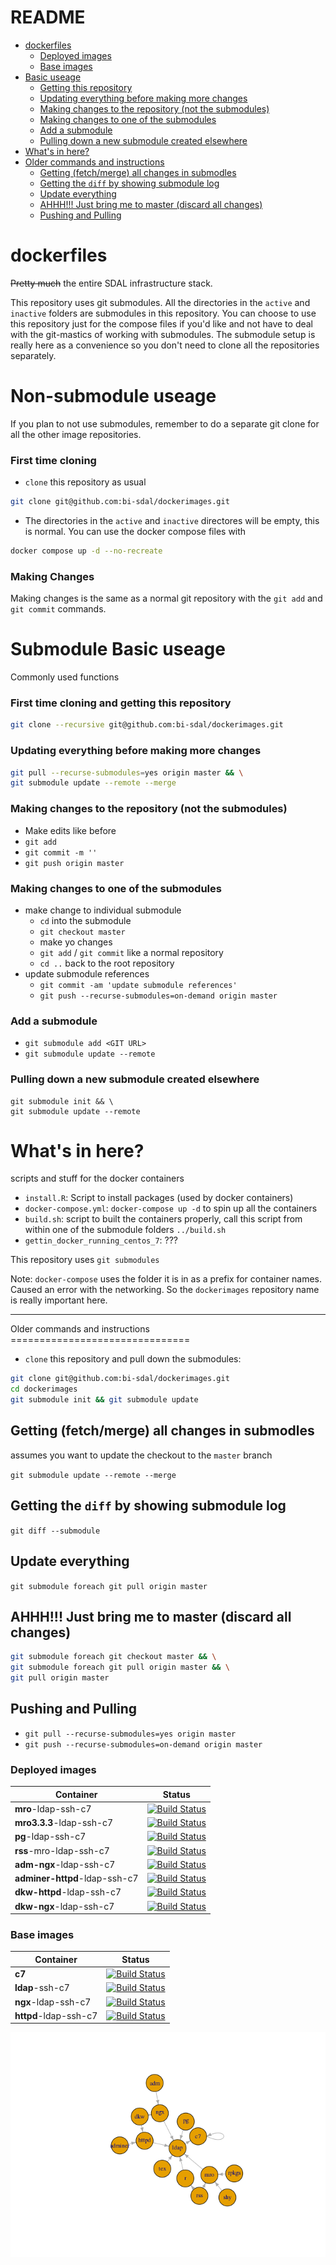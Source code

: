 README
================

-   [dockerfiles](#dockerfiles)
    -   [Deployed images](#deployed-images)
    -   [Base images](#base-images)
-   [Basic useage](#basic-useage)
    -   [Getting this repository](#getting-this-repository)
    -   [Updating everything before making more changes](#updating-everything-before-making-more-changes)
    -   [Making changes to the repository (not the submodules)](#making-changes-to-the-repository-not-the-submodules)
    -   [Making changes to one of the submodules](#making-changes-to-one-of-the-submodules)
    -   [Add a submodule](#add-a-submodule)
    -   [Pulling down a new submodule created elsewhere](#pulling-down-a-new-submodule-created-elsewhere)
-   [What's in here?](#whats-in-here)
-   [Older commands and instructions](#older-commands-and-instructions)
    -   [Getting (fetch/merge) all changes in submodles](#getting-fetchmerge-all-changes-in-submodles)
    -   [Getting the `diff` by showing submodule log](#getting-the-diff-by-showing-submodule-log)
    -   [Update everything](#update-everything)
    -   [AHHH!!! Just bring me to master (discard all changes)](#ahhh-just-bring-me-to-master-discard-all-changes)
    -   [Pushing and Pulling](#pushing-and-pulling)

dockerfiles
===========

~~Pretty much~~ the entire SDAL infrastructure stack.

This repository uses git submodules.  All the directories in the `active` and `inactive` folders are submodules in this repository.
You can choose to use this repository just for the compose files if you'd like and not have to deal with the git-mastics of working with submodules.
The submodule setup is really here as a convenience so you don't need to clone all the repositories separately.

Non-submodule useage
====================

If you plan to not use submodules, remember to do a separate git clone for all the other image repositories.

### First time cloning

- `clone` this repository as usual
```bash
git clone git@github.com:bi-sdal/dockerimages.git
```
- The directories in the `active` and `inactive` directores will be empty, this is normal.
You can use the docker compose files with
```bash
docker compose up -d --no-recreate
```
### Making Changes

Making changes is the same as a normal git repository with the `git add` and `git commit` commands.

Submodule Basic useage
======================

Commonly used functions

### First time cloning and getting this repository

```bash
git clone --recursive git@github.com:bi-sdal/dockerimages.git
```

### Updating everything before making more changes
```bash
git pull --recurse-submodules=yes origin master && \
git submodule update --remote --merge
```
### Making changes to the repository (not the submodules)

-   Make edits like before
-   `git add`
-   `git commit -m ''`
-   `git push origin master`

### Making changes to one of the submodules

-   make change to individual submodule
    -   `cd` into the submodule
    -   `git checkout master`
    -   make yo changes
    -   `git add` / `git commit` like a normal repository
    -   `cd ..` back to the root repository
-   update submodule references
    -   `git commit -am 'update submodule references'`
    -   `git push --recurse-submodules=on-demand origin master`

### Add a submodule

-   `git submodule add <GIT URL>`
-   `git submodule update --remote`

### Pulling down a new submodule created elsewhere

    git submodule init && \
    git submodule update --remote

What's in here?
===============

scripts and stuff for the docker containers

-   `install.R`: Script to install packages (used by docker containers)
-   `docker-compose.yml`: `docker-compose up -d` to spin up all the containers
-   `build.sh`: script to built the containers properly, call this script from within one of the submodule folders `../build.sh`
-   `gettin_docker_running_centos_7`: ???

This repository uses `git submodules`

Note: `docker-compose` uses the folder it is in as a prefix for container names. Caused an error with the networking. So the `dockerimages` repository name is really important here.

<hr>
Older commands and instructions
===============================

-   `clone` this repository and pull down the submodules:
```bash
git clone git@github.com:bi-sdal/dockerimages.git
cd dockerimages
git submodule init && git submodule update
```

Getting (fetch/merge) all changes in submodles
----------------------------------------------

assumes you want to update the checkout to the `master` branch

`git submodule update --remote --merge`

Getting the `diff` by showing submodule log
-------------------------------------------

`git diff --submodule`

Update everything
-----------------

`git submodule foreach git pull origin master`

AHHH!!! Just bring me to master (discard all changes)
-----------------------------------------------------

``` bash
git submodule foreach git checkout master && \
git submodule foreach git pull origin master && \
git pull origin master
```

Pushing and Pulling
-------------------

-   `git pull --recurse-submodules=yes origin master`
-   `git push --recurse-submodules=on-demand origin master`

### Deployed images

| Container                     | Status                                                                                                                                                |
|-------------------------------|-------------------------------------------------------------------------------------------------------------------------------------------------------|
| **mro**-ldap-ssh-c7           | [![Build Status](https://travis-ci.org/bi-sdal/mro-ldap-ssh-c7.svg?branch=master)](https://travis-ci.org/bi-sdal/mro-ldap-ssh-c7)                     |
| **mro3.3.3**-ldap-ssh-c7      | [![Build Status](https://travis-ci.org/bi-sdal/mro3.3.3-ldap-ssh-c7.svg?branch=master)](https://travis-ci.org/bi-sdal/mro3.3.3-ldap-ssh-c7)           |
| **pg**-ldap-ssh-c7            | [![Build Status](https://travis-ci.org/bi-sdal/pg-ldap-ssh-c7.svg?branch=master)](https://travis-ci.org/bi-sdal/pg-ldap-ssh-c7)                       |
| **rss**-mro-ldap-ssh-c7       | [![Build Status](https://travis-ci.org/bi-sdal/rss-mro-ldap-ssh-c7.svg?branch=master)](https://travis-ci.org/bi-sdal/rss-mro-ldap-ssh-c7)             |
| **adm-ngx**-ldap-ssh-c7       | [![Build Status](https://travis-ci.org/bi-sdal/adm-ngx-ldap-ssh-c7.svg?branch=master)](https://travis-ci.org/bi-sdal/adm-ngx-ldap-ssh-c7)             |
| **adminer-httpd**-ldap-ssh-c7 | [![Build Status](https://travis-ci.org/bi-sdal/adminer-httpd-ldap-ssh-c7.svg?branch=master)](https://travis-ci.org/bi-sdal/adminer-httpd-ldap-ssh-c7) |
| **dkw-httpd**-ldap-ssh-c7     | [![Build Status](https://travis-ci.org/bi-sdal/dkw-httpd-ldap-ssh-c7.svg?branch=master)](https://travis-ci.org/bi-sdal/dkw-httpd-ldap-ssh-c7)         |
| **dkw-ngx**-ldap-ssh-c7       | [![Build Status](https://travis-ci.org/bi-sdal/dkw-ngx-ldap-ssh-c7.svg?branch=master)](https://travis-ci.org/bi-sdal/dkw-ngx-ldap-ssh-c7)             |

### Base images

| Container             | Status                                                                                                                                |
|-----------------------|---------------------------------------------------------------------------------------------------------------------------------------|
| **c7**                | [![Build Status](https://travis-ci.org/bi-sdal/c7.svg?branch=master)](https://travis-ci.org/bi-sdal/c7)                               |
| **ldap**-ssh-c7       | [![Build Status](https://travis-ci.org/bi-sdal/ldap-ssh-c7.svg?branch=master)](https://travis-ci.org/bi-sdal/ldap-ssh-c7)             |
| **ngx**-ldap-ssh-c7   | [![Build Status](https://travis-ci.org/bi-sdal/ngx-ldap-ssh-c7.svg?branch=master)](https://travis-ci.org/bi-sdal/ngx-ldap-ssh-c7)     |
| **httpd**-ldap-ssh-c7 | [![Build Status](https://travis-ci.org/bi-sdal/httpd-ldap-ssh-c7.svg?branch=master)](https://travis-ci.org/bi-sdal/httpd-ldap-ssh-c7) |

![](README_files/figure-markdown_github-ascii_identifiers/unnamed-chunk-1-1.png)
